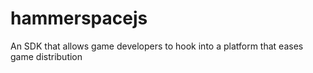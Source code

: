 # hammerspacejs
An SDK that allows game developers to hook into a platform that eases game distribution
